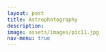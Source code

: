 ```yaml
---
layout: post
title: Astrophotography
description: 
image: assets/images/pic11.jpg
nav-menu: true
---
```


<span class="image fit"><img src="{% link assets/images/pic07.jpg %}" alt="" /></span>
<div class="box alt">
        <div class="row 50% uniform">
		<div class="4u"><span class="image fit"><img src="{% link assets/images/astro_dp.jpg %}" alt="" /></span></div>
		<div class="4u"><span class="image fit"><img src="{% link assets/images/astro_art.jpg %}" alt="" /></span></div>
		<div class="4u$"><span class="image fit"><img src="{% link assets/images/laser.jpg %}" alt="" /></span></div>
		<!-- Break -->
		<div class="4u"><span class="image fit"><img src="{% link assets/images/pic10.jpg %}" alt="" /></span></div>
		<div class="4u"><span class="image fit"><img src="{% link assets/images/dippers.jpg %}" alt="" /></span></div>
		<div class="4u$"><span class="image fit"><img src="{% link assets/images/moon.jpg %}" alt="" /></span></div>
        </div>
</div>

